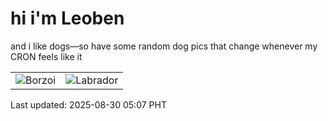# hi i'm Leoben

and i like dogs—so have some random dog pics that change whenever my CRON feels like it

|  |  |
|--------|----------|
| ![Borzoi](https://random-dog-vercel.vercel.app/api/random-borzoi?v=1756501641) | ![Labrador](https://random-dog-vercel.vercel.app/api/random-labrador?v=1756501641) |

Last updated: 2025-08-30 05:07 PHT
